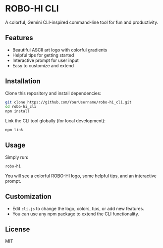 # ROBO-HI CLI

A colorful, Gemini CLI-inspired command-line tool for fun and productivity.

## Features

- Beautiful ASCII art logo with colorful gradients
- Helpful tips for getting started
- Interactive prompt for user input
- Easy to customize and extend

## Installation

Clone this repository and install dependencies:

```sh
git clone https://github.com/YourUsername/robo-hi_cli.git
cd robo-hi_cli
npm install
```

Link the CLI tool globally (for local development):

```sh
npm link
```

## Usage

Simply run:

```sh
robo-hi
```

You will see a colorful ROBO-HI logo, some helpful tips, and an interactive prompt.

## Customization

- Edit `cli.js` to change the logo, colors, tips, or add new features.
- You can use any npm package to extend the CLI functionality.

## License

MIT 
